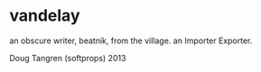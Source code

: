 # vandelay

an obscure writer, beatnik, from the village. an Importer Exporter.

Doug Tangren (softprops) 2013

